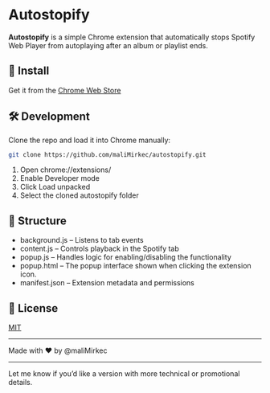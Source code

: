 # Autostopify

**Autostopify** is a simple Chrome extension that automatically stops Spotify Web Player from autoplaying after an album or playlist ends.

## 🚀 Install

Get it from the [Chrome Web Store](https://chromewebstore.google.com/detail/autostopify/khebpfgdinomclahiiopldnfmpkphbem)

## 🛠️ Development

Clone the repo and load it into Chrome manually:

```bash
git clone https://github.com/maliMirkec/autostopify.git
```

1. Open chrome://extensions/
2. Enable Developer mode
3. Click Load unpacked
4. Select the cloned autostopify folder

## 📂 Structure

- background.js – Listens to tab events
- content.js – Controls playback in the Spotify tab
- popup.js – Handles logic for enabling/disabling the functionality
- popup.html – The popup interface shown when clicking the extension icon.
- manifest.json – Extension metadata and permissions

## 📄 License

[MIT](https://github.com/maliMirkec/autostopify/blob/main/LICENSE)

---

Made with ❤️ by @maliMirkec

---

Let me know if you’d like a version with more technical or promotional details.
